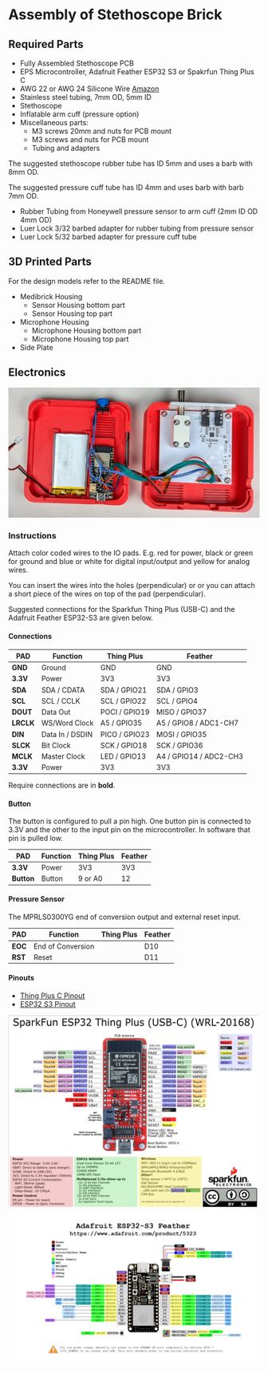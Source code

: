 # Assembly of Stethoscope Brick

## Required Parts
- Fully Assembled Stethoscope PCB
- EPS Microcontroller, Adafruit Feather ESP32 S3 or Spakrfun Thing Plus C
- AWG 22 or AWG 24 Silicone Wire [Amazon](https://a.co/d/58djefc)
- Stainless steel tubing, 7mm OD, 5mm ID
- Stethoscope
- Inflatable arm cuff (pressure option)
- Miscellaneous parts:
  - M3 screws 20mm and nuts for PCB mount
  - M3 screws  and nuts for PCB mount
  - Tubing and adapters

The suggested stethoscope rubber tube has ID 5mm and uses a barb with 8mm OD. 

The suggested pressure cuff tube has ID 4mm and uses barb with barb 7mm OD.

- Rubber Tubing from Honeywell pressure sensor to arm cuff (2mm ID OD 4mm OD)
- Luer Lock 3/32 barbed adapter for rubber tubing from pressure sensor
- Luer Lock 5/32 barbed adapter for pressure cuff tube

## 3D Printed Parts
For the design models refer to the README file.

- Medibrick Housing
  - Sensor Housing bottom part
  - Sensor Housing top part
- Microphone Housing
  - Microphone Housing bottom part
  - Microphone Housing top part
- Side Plate

## Electronics

<a href="..\assets\pictures\Stethoscope_Top_Open_without_Plugins.jpg" target="_blank">
  <img src="..\assets\pictures\Stethoscope_Top_Open_without_Plugins.jpg" style="width: 600px;">
</a>


### Instructions

Attach color coded wires to the IO pads. E.g. red for power, black or green for ground and blue or white for digital input/output and yellow for analog wires. 

You can insert the wires into the holes (perpendicular) or or you can attach a short piece of the wires on top of the pad (perpendicular).

Suggested connections for the Sparkfun Thing Plus (USB-C) and the Adafruit Feather ESP32-S3 are given below.

#### Connections

PAD       | Function        | Thing Plus    | Feather
---       |---              |---            |---
**GND**   | Ground          | GND           | GND   
**3.3V**  | Power           | 3V3           | 3V3
**SDA**   | SDA / CDATA     | SDA  / GPIO21 | SDA  / GPIO3
**SCL**   | SCL / CCLK      | SCL  / GPIO22 | SCL  / GPIO4
**DOUT**  | Data Out        | POCI / GPIO19 | MISO / GPIO37
**LRCLK** | WS/Word Clock   | A5   / GPIO35 | A5   / GPIO8 / ADC1-CH7
**DIN**   | Data In / DSDIN | PICO / GPIO23 | MOSI / GPIO35
**SLCK**  | Bit Clock       | SCK  / GPIO18 | SCK  / GPIO36
**MCLK**  | Master Clock    | LED  / GPIO13 | A4   / GPIO14 / ADC2-CH3
**3.3V**  | Power           | 3V3           | 3V3

Require connections are in **bold**.

#### Button

The button is configured to pull a pin high. One button pin is connected to 3.3V and the other to the input pin on the microcontroller. In software that pin is pulled low.

PAD       | Function        | Thing Plus    | Feather
---       |---              |---            |---
**3.3V**  | Power           | 3V3           | 3V3
**Button**| Button          | 9 or A0       | 12

#### Pressure Sensor
The MPRLS0300YG end of conversion output and external reset input.

PAD       | Function          | Thing Plus | Feather
---       |---                |---         |---
**EOC**   | End of Conversion |            | D10
**RST**   | Reset             |            | D11


#### Pinouts

- [Thing Plus C Pinout](https://cdn.sparkfun.com/assets/3/9/5/f/e/SparkFun_Thing_Plus_ESP32_WROOM_C_graphical_datasheet2.pdf)
- [ESP32 S3 Pinout](https://learn.adafruit.com/assets/110811)

<a href="../assets/ThingPlusC_PinOut.png" target="_blank"> 
  <img src="../assets/ThingPlusC_PinOut.png" style="width: 500px;">
</a>

<a href="../assets/adafruit_products_Adafruit_Feather_ESP32-S3_Pinout.png" target="_blank">
  <img src="../assets/adafruit_products_Adafruit_Feather_ESP32-S3_Pinout.png" style="width: 500px;">
</a>

